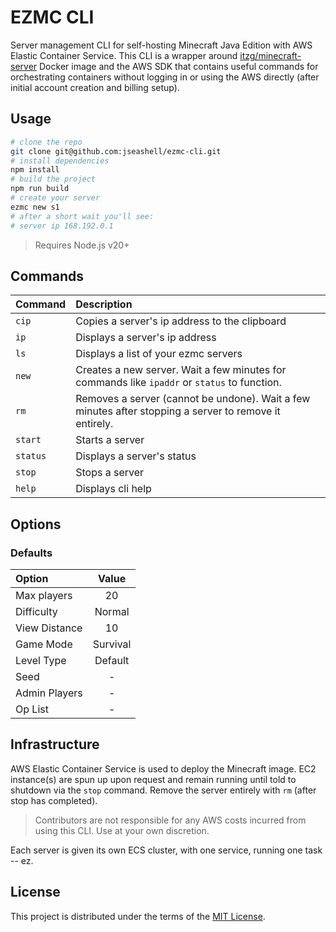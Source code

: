 # EZMC CLI

Server management CLI for self-hosting Minecraft Java Edition with AWS Elastic Container Service. This CLI is a wrapper around [itzg/minecraft-server](https://github.com/itzg/docker-minecraft-server) Docker image and the AWS SDK that contains useful commands for orchestrating containers without logging in or using the AWS directly (after initial account creation and billing setup).

## Usage

```sh
# clone the repo
git clone git@github.com:jseashell/ezmc-cli.git
# install dependencies
npm install
# build the project
npm run build
# create your server
ezmc new s1
# after a short wait you'll see:
# server ip 168.192.0.1
```

> Requires Node.js v20+

## Commands

| Command  | Description                                                                                            |
| :------- | :----------------------------------------------------------------------------------------------------- |
| `cip`    | Copies a server's ip address to the clipboard                                                          |
| `ip`     | Displays a server's ip address                                                                         |
| `ls`     | Displays a list of your ezmc servers                                                                   |
| `new`    | Creates a new server. Wait a few minutes for commands like `ipaddr` or `status` to function.           |
| `rm`     | Removes a server (cannot be undone). Wait a few minutes after stopping a server to remove it entirely. |
| `start`  | Starts a server                                                                                        |
| `status` | Displays a server's status                                                                             |
| `stop`   | Stops a server                                                                                         |
| `help`   | Displays cli help                                                                                      |

## Options

### Defaults

| Option        |  Value   |
| :------------ | :------: |
| Max players   |    20    |
| Difficulty    |  Normal  |
| View Distance |    10    |
| Game Mode     | Survival |
| Level Type    | Default  |
| Seed          |    -     |
| Admin Players |    -     |
| Op List       |    -     |

## Infrastructure

AWS Elastic Container Service is used to deploy the Minecraft image. EC2 instance(s) are spun up upon request and remain running until told to shutdown via the `stop` command. Remove the server entirely with `rm` (after stop has completed).

> Contributors are not responsible for any AWS costs incurred from using this CLI. Use at your own discretion.

Each server is given its own ECS cluster, with one service, running one task -- ez.

## License

This project is distributed under the terms of the [MIT License](./LICENSE).
